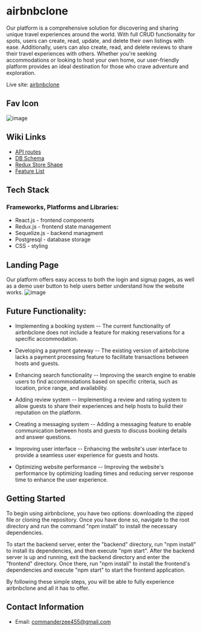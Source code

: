 # airbnbclone

Our platform is a comprehensive solution for discovering and sharing unique travel experiences around the world. With full CRUD functionality for spots, users can create, read, update, and delete their own listings with ease. Additionally, users can also create, read, and delete reviews to share their travel experiences with others. Whether you're seeking accommodations or looking to host your own home, our user-friendly platform provides an ideal destination for those who crave adventure and exploration.

Live site: [airbnbclone](https://airbnb-clone-lnnb.onrender.com/)

## Fav Icon
![image](https://media.discordapp.net/attachments/533035859214073877/1077070030044401664/favicon.png)

## Wiki Links
- [API routes](https://github.com/zakariya23/airbnbclone/blob/master/backend/airbnb.md)
- [DB Schema](https://camo.githubusercontent.com/7d47f443ce8912807b28839b30c735d9067cd4fb203cbd56fffe442d3f8d6254/68747470733a2f2f6d656469612e646973636f72646170702e6e65742f6174746163686d656e74732f3533333033353835393231343037333837372f313034343533313038303232323437343331312f696d6167652e706e673f77696474683d373332266865696768743d363735)
- [Redux Store Shape](https://github.com/zakariya23/airbnbclone/wiki/Redux-Store-Shape)
- [Feature List](https://github.com/zakariya23/airbnbclone/wiki/Feature-List)

## Tech Stack
### Frameworks, Platforms and Libraries:
- React.js - frontend components
- Redux.js - frontend state management
- Sequelize.js - backend managment
- Postgresql - database storage
- CSS - styling

## Landing Page
Our platform offers easy access to both the login and signup pages, as well as a demo user button to help users better understand how the website works.
![image](https://media.discordapp.net/attachments/533035859214073877/1077067974118211704/image.png?width=1440&height=397)

## Future Functionality:
- Implementing a booking system
-- The current functionality of airbnbclone does not include a feature for making reservations for a specific accommodation.

- Developing a payment gateway
-- The existing version of airbnbclone lacks a payment processing feature to facilitate transactions between hosts and guests.

- Enhancing search functionality
-- Improving the search engine to enable users to find accommodations based on specific criteria, such as location, price range, and availability.

- Adding review system
-- Implementing a review and rating system to allow guests to share their experiences and help hosts to build their reputation on the platform.

- Creating a messaging system
-- Adding a messaging feature to enable communication between hosts and guests to discuss booking details and answer questions.

- Improving user interface
-- Enhancing the website's user interface to provide a seamless user experience for guests and hosts.

- Optimizing website performance
-- Improving the website's performance by optimizing loading times and reducing server response time to enhance the user experience.

## Getting Started
To begin using airbnbclone, you have two options: downloading the zipped file or cloning the repository. Once you have done so, navigate to the root directory and run the command "npm install" to install the necessary dependencies.

To start the backend server, enter the "backend" directory, run "npm install" to install its dependencies, and then execute "npm start". After the backend server is up and running, exit the backend directory and enter the "frontend" directory. Once there, run "npm install" to install the frontend's dependencies and execute "npm start" to start the frontend application.

By following these simple steps, you will be able to fully experience airbnbclone and all it has to offer.

## Contact Information
- Email: commanderzee455@gmail.com

